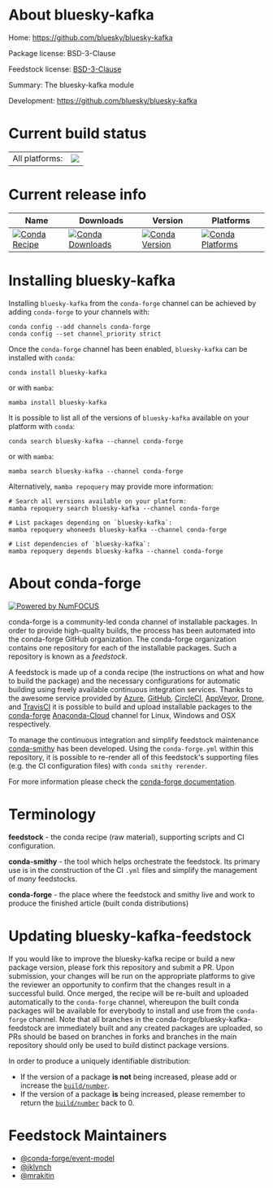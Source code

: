About bluesky-kafka
===================

Home: https://github.com/bluesky/bluesky-kafka

Package license: BSD-3-Clause

Feedstock license: [BSD-3-Clause](https://github.com/conda-forge/bluesky-kafka-feedstock/blob/main/LICENSE.txt)

Summary: The bluesky-kafka module

Development: https://github.com/bluesky/bluesky-kafka

Current build status
====================


<table><tr><td>All platforms:</td>
    <td>
      <a href="https://dev.azure.com/conda-forge/feedstock-builds/_build/latest?definitionId=13402&branchName=main">
        <img src="https://dev.azure.com/conda-forge/feedstock-builds/_apis/build/status/bluesky-kafka-feedstock?branchName=main">
      </a>
    </td>
  </tr>
</table>

Current release info
====================

| Name | Downloads | Version | Platforms |
| --- | --- | --- | --- |
| [![Conda Recipe](https://img.shields.io/badge/recipe-bluesky--kafka-green.svg)](https://anaconda.org/conda-forge/bluesky-kafka) | [![Conda Downloads](https://img.shields.io/conda/dn/conda-forge/bluesky-kafka.svg)](https://anaconda.org/conda-forge/bluesky-kafka) | [![Conda Version](https://img.shields.io/conda/vn/conda-forge/bluesky-kafka.svg)](https://anaconda.org/conda-forge/bluesky-kafka) | [![Conda Platforms](https://img.shields.io/conda/pn/conda-forge/bluesky-kafka.svg)](https://anaconda.org/conda-forge/bluesky-kafka) |

Installing bluesky-kafka
========================

Installing `bluesky-kafka` from the `conda-forge` channel can be achieved by adding `conda-forge` to your channels with:

```
conda config --add channels conda-forge
conda config --set channel_priority strict
```

Once the `conda-forge` channel has been enabled, `bluesky-kafka` can be installed with `conda`:

```
conda install bluesky-kafka
```

or with `mamba`:

```
mamba install bluesky-kafka
```

It is possible to list all of the versions of `bluesky-kafka` available on your platform with `conda`:

```
conda search bluesky-kafka --channel conda-forge
```

or with `mamba`:

```
mamba search bluesky-kafka --channel conda-forge
```

Alternatively, `mamba repoquery` may provide more information:

```
# Search all versions available on your platform:
mamba repoquery search bluesky-kafka --channel conda-forge

# List packages depending on `bluesky-kafka`:
mamba repoquery whoneeds bluesky-kafka --channel conda-forge

# List dependencies of `bluesky-kafka`:
mamba repoquery depends bluesky-kafka --channel conda-forge
```


About conda-forge
=================

[![Powered by
NumFOCUS](https://img.shields.io/badge/powered%20by-NumFOCUS-orange.svg?style=flat&colorA=E1523D&colorB=007D8A)](https://numfocus.org)

conda-forge is a community-led conda channel of installable packages.
In order to provide high-quality builds, the process has been automated into the
conda-forge GitHub organization. The conda-forge organization contains one repository
for each of the installable packages. Such a repository is known as a *feedstock*.

A feedstock is made up of a conda recipe (the instructions on what and how to build
the package) and the necessary configurations for automatic building using freely
available continuous integration services. Thanks to the awesome service provided by
[Azure](https://azure.microsoft.com/en-us/services/devops/), [GitHub](https://github.com/),
[CircleCI](https://circleci.com/), [AppVeyor](https://www.appveyor.com/),
[Drone](https://cloud.drone.io/welcome), and [TravisCI](https://travis-ci.com/)
it is possible to build and upload installable packages to the
[conda-forge](https://anaconda.org/conda-forge) [Anaconda-Cloud](https://anaconda.org/)
channel for Linux, Windows and OSX respectively.

To manage the continuous integration and simplify feedstock maintenance
[conda-smithy](https://github.com/conda-forge/conda-smithy) has been developed.
Using the ``conda-forge.yml`` within this repository, it is possible to re-render all of
this feedstock's supporting files (e.g. the CI configuration files) with ``conda smithy rerender``.

For more information please check the [conda-forge documentation](https://conda-forge.org/docs/).

Terminology
===========

**feedstock** - the conda recipe (raw material), supporting scripts and CI configuration.

**conda-smithy** - the tool which helps orchestrate the feedstock.
                   Its primary use is in the construction of the CI ``.yml`` files
                   and simplify the management of *many* feedstocks.

**conda-forge** - the place where the feedstock and smithy live and work to
                  produce the finished article (built conda distributions)


Updating bluesky-kafka-feedstock
================================

If you would like to improve the bluesky-kafka recipe or build a new
package version, please fork this repository and submit a PR. Upon submission,
your changes will be run on the appropriate platforms to give the reviewer an
opportunity to confirm that the changes result in a successful build. Once
merged, the recipe will be re-built and uploaded automatically to the
`conda-forge` channel, whereupon the built conda packages will be available for
everybody to install and use from the `conda-forge` channel.
Note that all branches in the conda-forge/bluesky-kafka-feedstock are
immediately built and any created packages are uploaded, so PRs should be based
on branches in forks and branches in the main repository should only be used to
build distinct package versions.

In order to produce a uniquely identifiable distribution:
 * If the version of a package **is not** being increased, please add or increase
   the [``build/number``](https://docs.conda.io/projects/conda-build/en/latest/resources/define-metadata.html#build-number-and-string).
 * If the version of a package **is** being increased, please remember to return
   the [``build/number``](https://docs.conda.io/projects/conda-build/en/latest/resources/define-metadata.html#build-number-and-string)
   back to 0.

Feedstock Maintainers
=====================

* [@conda-forge/event-model](https://github.com/conda-forge/event-model/)
* [@jklynch](https://github.com/jklynch/)
* [@mrakitin](https://github.com/mrakitin/)

